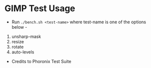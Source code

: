 # GIMP Test Usage

* Run `./bench.sh <test-name>` where test-name is one of the options below - 
1. unsharp-mask
2. resize
3. rotate
4. auto-levels

* Credits to Phoronix Test Suite 
